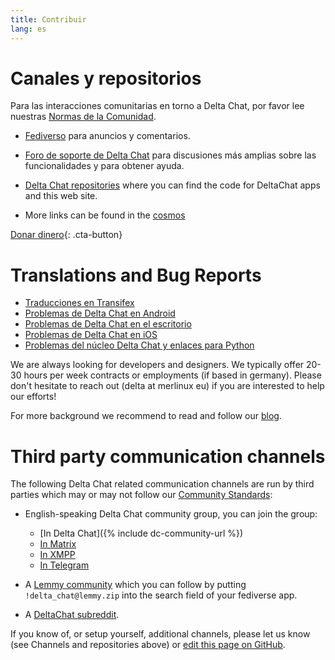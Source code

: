 ```yaml
---
title: Contribuir
lang: es
---
```


# Canales y repositorios

Para las interacciones comunitarias en torno a Delta Chat, por favor lee nuestras [Normas de la Comunidad](community-standards).

- [Fediverso](https://chaos.social/web/@delta) para anuncios y comentarios.

- [Foro de soporte de Delta Chat](https://support.delta.chat) para discusiones más amplias sobre las funcionalidades y para obtener ayuda.

- [Delta Chat repositories](https://github.com/deltachat/) where you can
  find the code for DeltaChat apps and this web site.

- More links can be found in the [cosmos](https://cosmos.delta.chat)

[Donar dinero](donate){: .cta-button}

# Translations and Bug Reports

- [Traducciones en Transifex](https://explore.transifex.com/delta-chat/)
- [Problemas de Delta Chat en Android](https://github.com/deltachat/deltachat-android/issues)
- [Problemas de Delta Chat en el escritorio](https://github.com/deltachat/deltachat-desktop/issues)
- [Problemas de Delta Chat en iOS](https://github.com/deltachat/deltachat-ios/issues)
- [Problemas del núcleo Delta Chat y enlaces para Python](https://github.com/deltachat/deltachat-core-rust/issues)

We are always looking for developers and designers.
We typically offer 20-30 hours per week contracts or employments (if based in germany).
Please don't hesitate to reach out (delta at merlinux eu)
if you are interested to help our efforts!

For more background we recommend to read and follow our [blog](https://delta.chat/en/blog).


# Third party communication channels 

The following Delta Chat related communication channels are run by third parties
which may or may not follow our [Community Standards](community-standards): 

- English-speaking Delta Chat community group, you can join the group:
  * [In Delta Chat]({% include dc-community-url %})
  * [In Matrix](https://matrix.to/#/#Delta.Chat:matrix.org)
  * [In XMPP](xmpp:deltachat-en@chat.disroot.org?join)
  * [In Telegram](https://t.me/deltachat_community)

- A [Lemmy community](https://lemmy.zip/c/delta_chat)
  which you can follow by putting `!delta_chat@lemmy.zip` 
  into the search field of your fediverse app.

- A [DeltaChat subreddit](https://old.reddit.com/r/DeltaChat/).

If you know of, or setup yourself, additional channels,
please let us know (see Channels and repositories above)
or [edit this page on GitHub](https://github.com/deltachat/deltachat-pages/edit/master/en/contribute.md).
